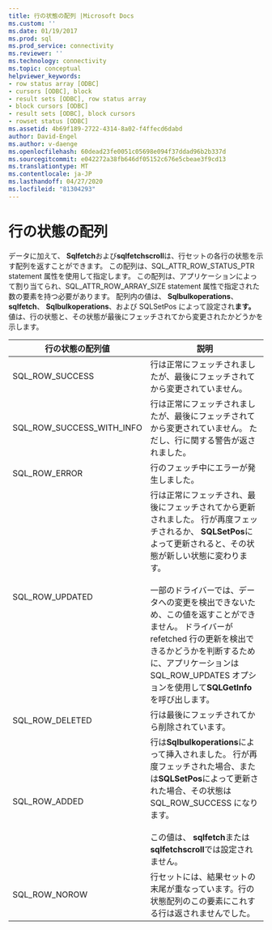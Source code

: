 ```yaml
---
title: 行の状態の配列 |Microsoft Docs
ms.custom: ''
ms.date: 01/19/2017
ms.prod: sql
ms.prod_service: connectivity
ms.reviewer: ''
ms.technology: connectivity
ms.topic: conceptual
helpviewer_keywords:
- row status array [ODBC]
- cursors [ODBC], block
- result sets [ODBC], row status array
- block cursors [ODBC]
- result sets [ODBC], block cursors
- rowset status [ODBC]
ms.assetid: 4b69f189-2722-4314-8a02-f4ffecd6dabd
author: David-Engel
ms.author: v-daenge
ms.openlocfilehash: 60dead23fe0051c05698e094f37ddad96b2b337d
ms.sourcegitcommit: e042272a38fb646df05152c676e5cbeae3f9cd13
ms.translationtype: MT
ms.contentlocale: ja-JP
ms.lasthandoff: 04/27/2020
ms.locfileid: "81304293"
---
```

# <a name="row-status-array"></a>行の状態の配列
データに加えて、 **Sqlfetch**および**sqlfetchscroll**は、行セットの各行の状態を示す配列を返すことができます。 この配列は、SQL_ATTR_ROW_STATUS_PTR statement 属性を使用して指定します。 この配列は、アプリケーションによって割り当てられ、SQL_ATTR_ROW_ARRAY_SIZE statement 属性で指定された数の要素を持つ必要があります。 配列内の値は、 **Sqlbulkoperations**、 **sqlfetch**、 **Sqlbulkoperations**、および SQLSetPos によって設定され**ます。** 値は、行の状態と、その状態が最後にフェッチされてから変更されたかどうかを示します。  
  
|行の状態の配列値|説明|  
|----------------------------|-----------------|  
|SQL_ROW_SUCCESS|行は正常にフェッチされましたが、最後にフェッチされてから変更されていません。|  
|SQL_ROW_SUCCESS_WITH_INFO|行は正常にフェッチされましたが、最後にフェッチされてから変更されていません。 ただし、行に関する警告が返されました。|  
|SQL_ROW_ERROR|行のフェッチ中にエラーが発生しました。|  
|SQL_ROW_UPDATED|行は正常にフェッチされ、最後にフェッチされてから更新されました。 行が再度フェッチされるか、 **SQLSetPos**によって更新されると、その状態が新しい状態に変わります。<br /><br /> 一部のドライバーでは、データへの変更を検出できないため、この値を返すことができません。 ドライバーが refetched 行の更新を検出できるかどうかを判断するために、アプリケーションは SQL_ROW_UPDATES オプションを使用して**SQLGetInfo**を呼び出します。|  
|SQL_ROW_DELETED|行は最後にフェッチされてから削除されています。|  
|SQL_ROW_ADDED|行は**Sqlbulkoperations**によって挿入されました。 行が再度フェッチされた場合、または**SQLSetPos**によって更新された場合、その状態は SQL_ROW_SUCCESS になります。<br /><br /> この値は、 **sqlfetch**または**sqlfetchscroll**では設定されません。|  
|SQL_ROW_NOROW|行セットには、結果セットの末尾が重なっています。行の状態配列のこの要素にこれする行は返されませんでした。|
